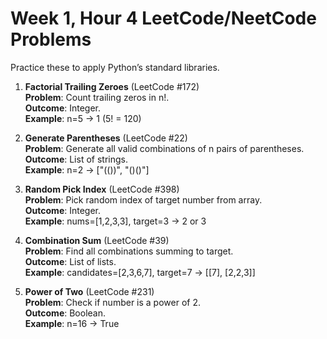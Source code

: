 # Week 1, Hour 4 LeetCode/NeetCode Problems

Practice these to apply Python’s standard libraries.

1. **Factorial Trailing Zeroes** (LeetCode #172)  
   **Problem**: Count trailing zeros in n!.  
   **Outcome**: Integer.  
   **Example**: n=5 → 1 (5! = 120)

2. **Generate Parentheses** (LeetCode #22)  
   **Problem**: Generate all valid combinations of n pairs of parentheses.  
   **Outcome**: List of strings.  
   **Example**: n=2 → ["(())", "()()"]

3. **Random Pick Index** (LeetCode #398)  
   **Problem**: Pick random index of target number from array.  
   **Outcome**: Integer.  
   **Example**: nums=[1,2,3,3], target=3 → 2 or 3

4. **Combination Sum** (LeetCode #39)  
   **Problem**: Find all combinations summing to target.  
   **Outcome**: List of lists.  
   **Example**: candidates=[2,3,6,7], target=7 → [[7], [2,2,3]]

5. **Power of Two** (LeetCode #231)  
   **Problem**: Check if number is a power of 2.  
   **Outcome**: Boolean.  
   **Example**: n=16 → True